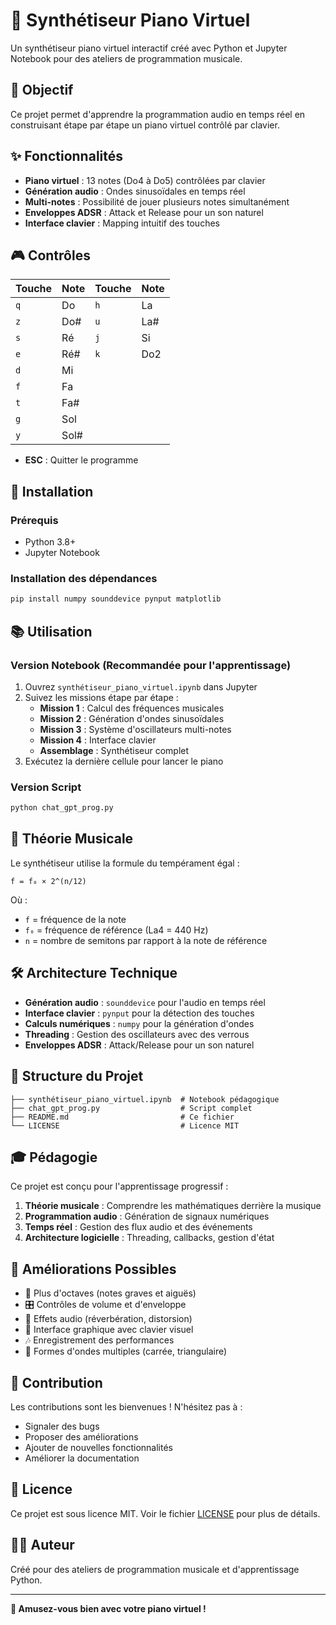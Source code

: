 # 🎹 Synthétiseur Piano Virtuel

Un synthétiseur piano virtuel interactif créé avec Python et Jupyter Notebook pour des ateliers de programmation musicale.

## 🎯 Objectif

Ce projet permet d'apprendre la programmation audio en temps réel en construisant étape par étape un piano virtuel contrôlé par clavier.

## ✨ Fonctionnalités

- **Piano virtuel** : 13 notes (Do4 à Do5) contrôlées par clavier
- **Génération audio** : Ondes sinusoïdales en temps réel
- **Multi-notes** : Possibilité de jouer plusieurs notes simultanément
- **Enveloppes ADSR** : Attack et Release pour un son naturel
- **Interface clavier** : Mapping intuitif des touches

## 🎮 Contrôles

| Touche | Note | Touche | Note |
|--------|------|--------|------|
| `q` | Do | `h` | La |
| `z` | Do# | `u` | La# |
| `s` | Ré | `j` | Si |
| `e` | Ré# | `k` | Do2 |
| `d` | Mi | | |
| `f` | Fa | | |
| `t` | Fa# | | |
| `g` | Sol | | |
| `y` | Sol# | | |

- **ESC** : Quitter le programme

## 🚀 Installation

### Prérequis
- Python 3.8+
- Jupyter Notebook

### Installation des dépendances

```bash
pip install numpy sounddevice pynput matplotlib
```

## 📚 Utilisation

### Version Notebook (Recommandée pour l'apprentissage)

1. Ouvrez `synthétiseur_piano_virtuel.ipynb` dans Jupyter
2. Suivez les missions étape par étape :
   - **Mission 1** : Calcul des fréquences musicales
   - **Mission 2** : Génération d'ondes sinusoïdales
   - **Mission 3** : Système d'oscillateurs multi-notes
   - **Mission 4** : Interface clavier
   - **Assemblage** : Synthétiseur complet
3. Exécutez la dernière cellule pour lancer le piano

### Version Script

```bash
python chat_gpt_prog.py
```

## 🎵 Théorie Musicale

Le synthétiseur utilise la formule du tempérament égal :

```
f = f₀ × 2^(n/12)
```

Où :
- `f` = fréquence de la note
- `f₀` = fréquence de référence (La4 = 440 Hz)
- `n` = nombre de semitons par rapport à la note de référence

## 🛠️ Architecture Technique

- **Génération audio** : `sounddevice` pour l'audio en temps réel
- **Interface clavier** : `pynput` pour la détection des touches
- **Calculs numériques** : `numpy` pour la génération d'ondes
- **Threading** : Gestion des oscillateurs avec des verrous
- **Enveloppes ADSR** : Attack/Release pour un son naturel

## 📖 Structure du Projet

```
├── synthétiseur_piano_virtuel.ipynb  # Notebook pédagogique
├── chat_gpt_prog.py                  # Script complet
├── README.md                         # Ce fichier
└── LICENSE                           # Licence MIT
```

## 🎓 Pédagogie

Ce projet est conçu pour l'apprentissage progressif :

1. **Théorie musicale** : Comprendre les mathématiques derrière la musique
2. **Programmation audio** : Génération de signaux numériques
3. **Temps réel** : Gestion des flux audio et des événements
4. **Architecture logicielle** : Threading, callbacks, gestion d'état

## 🔧 Améliorations Possibles

- 🎵 Plus d'octaves (notes graves et aiguës)
- 🎛️ Contrôles de volume et d'enveloppe
- 🎼 Effets audio (réverbération, distorsion)
- 🎹 Interface graphique avec clavier visuel
- 🎶 Enregistrement des performances
- 🎵 Formes d'ondes multiples (carrée, triangulaire)

## 🤝 Contribution

Les contributions sont les bienvenues ! N'hésitez pas à :
- Signaler des bugs
- Proposer des améliorations
- Ajouter de nouvelles fonctionnalités
- Améliorer la documentation

## 📄 Licence

Ce projet est sous licence MIT. Voir le fichier [LICENSE](LICENSE) pour plus de détails.

## 👨‍💻 Auteur

Créé pour des ateliers de programmation musicale et d'apprentissage Python.

---

**🎉 Amusez-vous bien avec votre piano virtuel !**
